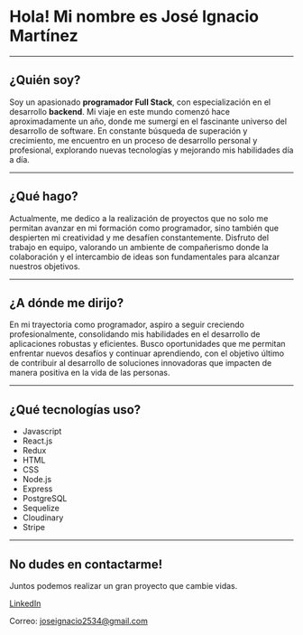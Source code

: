 # Hola! Mi nombre es José Ignacio Martínez

---

## ¿Quién soy?

Soy un apasionado **programador Full Stack**, con especialización en el desarrollo **backend**. Mi viaje en este mundo comenzó hace aproximadamente un año, donde me sumergí en el fascinante universo del desarrollo de software. En constante búsqueda de superación y crecimiento, me encuentro en un proceso de desarrollo personal y profesional, explorando nuevas tecnologías y mejorando mis habilidades día a día.

---

## ¿Qué hago?

Actualmente, me dedico a la realización de proyectos que no solo me permitan avanzar en mi formación como programador, sino también que despierten mi creatividad y me desafíen constantemente. Disfruto del trabajo en equipo, valorando un ambiente de compañerismo donde la colaboración y el intercambio de ideas son fundamentales para alcanzar nuestros objetivos.

---

## ¿A dónde me dirijo?

En mi trayectoria como programador, aspiro a seguir creciendo profesionalmente, consolidando mis habilidades en el desarrollo de aplicaciones robustas y eficientes. Busco oportunidades que me permitan enfrentar nuevos desafíos y continuar aprendiendo, con el objetivo último de contribuir al desarrollo de soluciones innovadoras que impacten de manera positiva en la vida de las personas.

---

## ¿Qué tecnologías uso?

- Javascript
- React.js
- Redux
- HTML
- CSS
- Node.js
- Express
- PostgreSQL
- Sequelize
- Cloudinary
- Stripe

---

## **No dudes en contactarme!**

Juntos podemos realizar un gran proyecto que cambie vidas.

[LinkedIn](www.linkedin.com/in/josé-ignacio-martínez)

Correo: joseignacio2534@gmail.com
